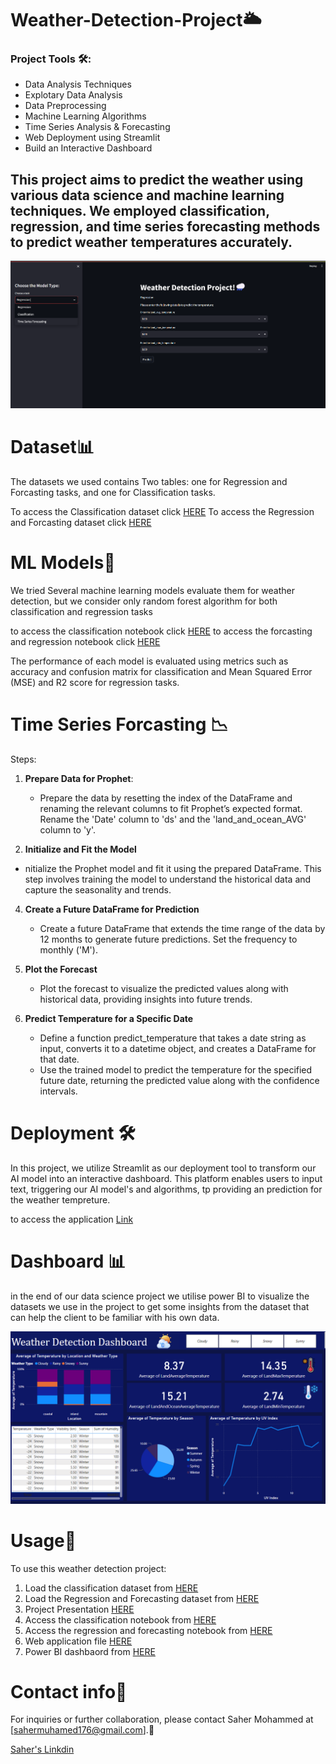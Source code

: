 # Weather-Detection-Project🌥️
### Project Tools 🛠️:
- Data Analysis Techniques
- Explotary Data Analysis
- Data Preprocessing
- Machine Learning Algorithms
- Time Series Analysis & Forecasting
- Web Deployment using Streamlit
- Build an Interactive Dashboard

## This project aims to predict the weather using various data science and machine learning techniques. We employed classification, regression, and time series forecasting methods to predict weather temperatures accurately.

![Application](Application.png)

# Dataset📊


The datasets we used contains Two tables: one for Regression and Forcasting tasks, and one for Classification tasks.

To access the Classification dataset click [HERE](https://github.com/sahermuhamed1/Weather-Detection/blob/main/weather_classification_data.csv)
To access the Regression and Forcasting dataset click [HERE](https://github.com/sahermuhamed1/Weather-Detection/blob/main/GlobalTemperatures.csv)

# ML Models🧠

We  tried Several machine learning models evaluate them for  weather detection, but we  consider only random forest algorithm for both classification and regression tasks

to access the classification notebook click [HERE](https://github.com/sahermuhamed1/Weather-Detection/blob/main/weather_classification%5B1%5D.ipynb)
to access the forcasting and regression notebook click [HERE](https://github.com/sahermuhamed1/Weather-Detection/blob/main/Weather%20forcasting.ipynb)


The performance of each model is evaluated using metrics such as accuracy and confusion matrix for classification and Mean Squared Error (MSE) and R2 score for regression tasks.


# Time Series Forcasting 📉

Steps:

1. **Prepare Data for Prophet**:
   - Prepare the data by resetting the index of the DataFrame and renaming the relevant columns to fit Prophet’s expected format. Rename the 'Date' column to 'ds' and the 'land_and_ocean_AVG' column to 'y'.
     
2.  **Initialize and Fit the Model**
   - nitialize the Prophet model and fit it using the prepared DataFrame. This step involves training the model to understand the historical data and capture the seasonality and trends.

4. **Create a Future DataFrame for Prediction**
   - Create a future DataFrame that extends the time range of the data by 12 months to generate future predictions. Set the frequency to monthly ('M').

5. **Plot the Forecast**
   - Plot the forecast to visualize the predicted values along with historical data, providing insights into future trends.

6. **Predict Temperature for a Specific Date**
   - Define a function predict_temperature that takes a date string as input, converts it to a datetime object, and creates a DataFrame for that date.
   - Use the trained model to predict the temperature for the specified future date, returning the predicted value along with the confidence intervals.



# Deployment 🛠️

In this project, we utilize Streamlit as our deployment tool to transform our AI model into an interactive dashboard. This platform enables users to input text, triggering our AI model's and algorithms, tp providing an prediction for the weather tempreture.

to access the application [Link](link)


# Dashboard 📊

in the end of our data science project we utilise power BI to visualize the datasets we use in the project to get some insights from the dataset that can help the client to be familiar with his own data.

![Dashboard](dashboard.png)


# Usage🤔

To use this weather detection project:

1. Load the classification dataset from [HERE](https://github.com/sahermuhamed1/Weather-Detection/blob/main/weather_classification_data.csv)
2. Load the Regression and Forecasting dataset from [HERE](https://github.com/sahermuhamed1/Weather-Detection/blob/main/GlobalTemperatures.csv)
3. Project Presentation [HERE](https://github.com/sahermuhamed1/Weather-Detection/blob/main/Weather%20detection%20presentation.pptx)
4. Access the classification notebook from [HERE](https://github.com/sahermuhamed1/Weather-Detection/blob/main/weather_classification%5B1%5D.ipynb)
5. Access the regression and forecasting notebook from [HERE](https://github.com/sahermuhamed1/Weather-Detection/blob/main/Weather%20forcasting.ipynb)
6. Web application file [HERE](https://github.com/sahermuhamed1/Weather-Detection/blob/main/App.py)
7. Power BI dashbaord from [HERE](https://github.com/sahermuhamed1/Weather-Detection/blob/main/Weather%20Dashboard.pbix)





# Contact info📩
For inquiries or further collaboration, please contact Saher Mohammed at [sahermuhamed176@gmail.com].🥰

[Saher's Linkdin](https://www.linkedin.com/in/sahermuhamed/)


